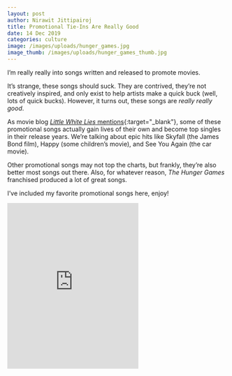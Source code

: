 ```yaml
---
layout: post
author: Nirawit Jittipairoj
title: Promotional Tie-Ins Are Really Good
date: 14 Dec 2019
categories: culture
image: /images/uploads/hunger_games.jpg
image_thumb: /images/uploads/hunger_games_thumb.jpg
---
```


I’m really really into songs written and released to promote movies.

It’s strange, these songs should suck. They are contrived, they’re not creatively inspired, and only exist to help artists make a quick buck (well, lots of quick bucks). However, it turns out, these songs are *really really good*. 

As movie blog [*Little White Lies* mentions](https://lwlies.com/articles/the-fall-and-rise-of-movie-tie-singles/){:target="_blank"}, some of these promotional songs actually gain lives of their own and become top singles in their release years. We’re talking about epic hits like Skyfall (the James Bond film), Happy (some children’s movie), and See You Again (the car movie).

Other promotional songs may not top the charts, but frankly, they’re also better most songs out there. Also, for whatever reason, *The Hunger Games* franchised produced a lot of great songs.

I’ve included my favorite promotional songs here, enjoy!

<iframe src="https://open.spotify.com/embed/playlist/26JAWk03teHC4q3grykdR8" class="spotify" width="300" height="380" frameborder="0" allowtransparency="true" allow="encrypted-media"></iframe>